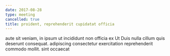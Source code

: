 ```yaml
---
date: 2017-08-28
type: meeting
cancelled: true
title: proident, reprehenderit cupidatat officia
---
```

aute sit veniam, in ipsum ut incididunt non officia ex Ut Duis nulla cillum quis deserunt consequat. adipiscing consectetur exercitation reprehenderit commodo mollit. sint occaecat